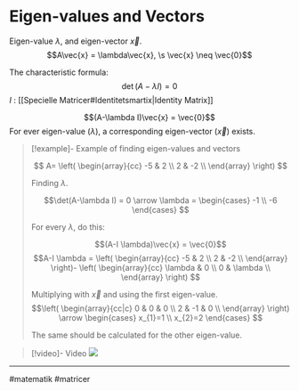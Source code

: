 # Eigen-values and Vectors
Eigen-value $\lambda$, and eigen-vector $\vec{x}$.
$$A\vec{x} = \lambda\vec{x}, \s \vec{x} \neq \vec{0}$$

The characteristic formula:
$$\det(A_{}- \lambda I) = 0$$
$I$ : [[Specielle Matricer#Identitetsmartix|Identity Matrix]]

$$(A-\lambda I)\vec{x} = \vec{0}$$
For ever eigen-value ($\lambda$), a corresponding eigen-vector ($\vec{x}$) exists.

>[!example]- Example of finding eigen-values and vectors
>
>$$
>A=
>\left(
>\begin{array}{cc}
 >-5 & 2 \\
 >2 & -2 \\
>\end{array}
>\right)
>$$
>
>Finding $\lambda$.
>
>$$\det(A-\lambda I) = 0 \arrow
>\lambda =
>\begin{cases}
>-1 \\
>-6
>\end{cases}
>$$
>
>
>For every $\lambda$, do this:
>
>$$(A-I \lambda)\vec{x} = \vec{0}$$
>$$A-I \lambda = 
>\left(
>\begin{array}{cc}
 >-5 & 2 \\
 >2 & -2 \\
>\end{array}
>\right)-
>\left(
>\begin{array}{cc}
 >\lambda  & 0 \\
 >0 & \lambda  \\
>\end{array}
>\right)
>$$
>
>Multiplying with $\vec{x}$ and using the first eigen-value.
>$$\left(
>\begin{array}{cc|c}
 >0 & 0 & 0 \\
 >2 & -1 & 0 \\
>\end{array}
>\right) 
>\arrow
>\begin{cases}
>x_{1}=1 \\
>x_{2}=2
>\end{cases}
>$$
>
>The same should be calculated for the other eigen-value.

>[!video]- Video
>![](https://www.youtube.com/watch?v=PFDu9oVAE-g)

---
#matematik #matricer 
